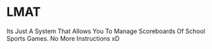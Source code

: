 # LMAT
Its Just A System That Allows You To Manage Scoreboards Of School Sports Games. No More Instructions xD
